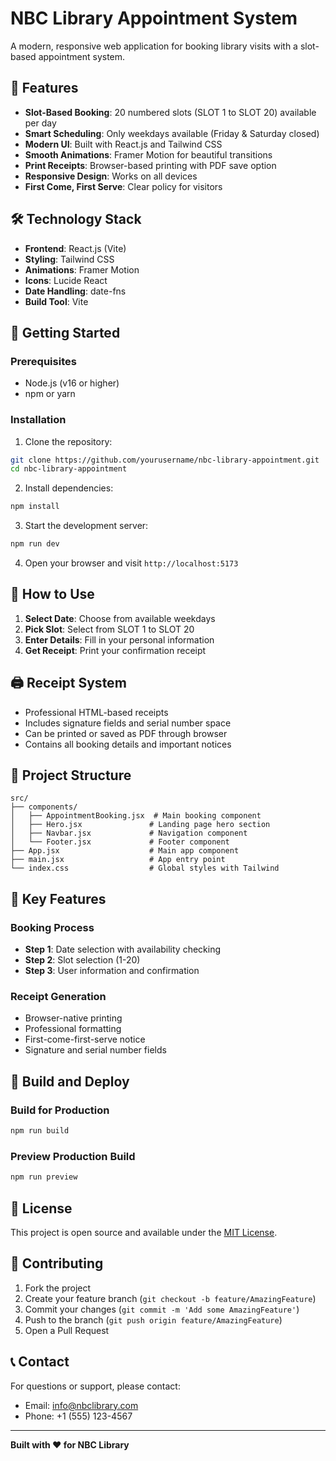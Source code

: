 # NBC Library Appointment System

A modern, responsive web application for booking library visits with a slot-based appointment system.

## 🌟 Features

- **Slot-Based Booking**: 20 numbered slots (SLOT 1 to SLOT 20) available per day
- **Smart Scheduling**: Only weekdays available (Friday & Saturday closed)
- **Modern UI**: Built with React.js and Tailwind CSS
- **Smooth Animations**: Framer Motion for beautiful transitions
- **Print Receipts**: Browser-based printing with PDF save option
- **Responsive Design**: Works on all devices
- **First Come, First Serve**: Clear policy for visitors

## 🛠️ Technology Stack

- **Frontend**: React.js (Vite)
- **Styling**: Tailwind CSS
- **Animations**: Framer Motion
- **Icons**: Lucide React
- **Date Handling**: date-fns
- **Build Tool**: Vite

## 🚀 Getting Started

### Prerequisites

- Node.js (v16 or higher)
- npm or yarn

### Installation

1. Clone the repository:

```bash
git clone https://github.com/yourusername/nbc-library-appointment.git
cd nbc-library-appointment
```

2. Install dependencies:

```bash
npm install
```

3. Start the development server:

```bash
npm run dev
```

4. Open your browser and visit `http://localhost:5173`

## 📱 How to Use

1. **Select Date**: Choose from available weekdays
2. **Pick Slot**: Select from SLOT 1 to SLOT 20
3. **Enter Details**: Fill in your personal information
4. **Get Receipt**: Print your confirmation receipt

## 🖨️ Receipt System

- Professional HTML-based receipts
- Includes signature fields and serial number space
- Can be printed or saved as PDF through browser
- Contains all booking details and important notices

## 📄 Project Structure

```
src/
├── components/
│   ├── AppointmentBooking.jsx  # Main booking component
│   ├── Hero.jsx               # Landing page hero section
│   ├── Navbar.jsx             # Navigation component
│   └── Footer.jsx             # Footer component
├── App.jsx                    # Main app component
├── main.jsx                   # App entry point
└── index.css                  # Global styles with Tailwind
```

## 🎨 Key Features

### Booking Process

- **Step 1**: Date selection with availability checking
- **Step 2**: Slot selection (1-20)
- **Step 3**: User information and confirmation

### Receipt Generation

- Browser-native printing
- Professional formatting
- First-come-first-serve notice
- Signature and serial number fields

## 🔧 Build and Deploy

### Build for Production

```bash
npm run build
```

### Preview Production Build

```bash
npm run preview
```

## 📝 License

This project is open source and available under the [MIT License](LICENSE).

## 🤝 Contributing

1. Fork the project
2. Create your feature branch (`git checkout -b feature/AmazingFeature`)
3. Commit your changes (`git commit -m 'Add some AmazingFeature'`)
4. Push to the branch (`git push origin feature/AmazingFeature`)
5. Open a Pull Request

## 📞 Contact

For questions or support, please contact:

- Email: info@nbclibrary.com
- Phone: +1 (555) 123-4567

---

**Built with ❤️ for NBC Library**
